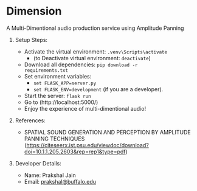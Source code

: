 # Dimension
A Multi-Dimentional audio production service using Amplitude Panning

1. Setup Steps:
    * Activate the virtual environment: <code>.venv\Scripts\activate</code>
        * (to Deactivate virtual environment: <code>deactivate</code>)
    * Download all dependencies: <code>pip download -r requirements.txt</code>
    * Set environment variables: 
        * <code>set FLASK_APP=server.py</code>
        * <code>set FLASK_ENV=development</code> (if you are a developer).
    * Start the server: <code>flask run</code>
    * Go to (http://localhost:5000/)
    * Enjoy the experience of multi-dimentional audio!

2. References:
    * SPATIAL SOUND GENERATION AND PERCEPTION BY AMPLITUDE PANNING TECHNIQUES (https://citeseerx.ist.psu.edu/viewdoc/download?doi=10.1.1.205.2603&rep=rep1&type=pdf)

3. Developer Details:
    * Name: Prakshal Jain
    * Email: prakshal@buffalo.edu